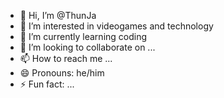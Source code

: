 - 👋 Hi, I’m @ThunJa
- 👀 I’m interested in videogames and technology
- 🌱 I’m currently learning coding
- 💞️ I’m looking to collaborate on ...
- 📫 How to reach me ...
- 😄 Pronouns: he/him
- ⚡ Fun fact: ...

<!---
ThunJa/ThunJa is a ✨ special ✨ repository because its `README.md` (this file) appears on your GitHub profile.
You can click the Preview link to take a look at your changes.
--->
